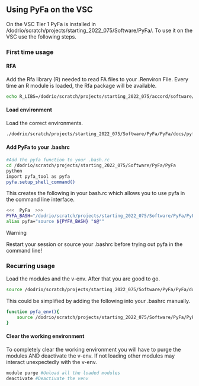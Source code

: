 ## Using PyFa on the VSC

On the VSC Tier 1 PyFa is installed in /dodrio/scratch/projects/starting_2022_075/Software/PyFa/.
To use it on the VSC use the following steps.

### First time usage
#### RFA
Add the Rfa library (R) needed to read FA files to your .Renviron File. Every time an R module is loaded, the Rfa package will be available.
```bash
echo R_LIBS=/dodrio/scratch/projects/starting_2022_075/accord/software/R-libs >> ~/.Renviron
```
#### Load environment
Load the correct environments.
```bash
./dodrio/scratch/projects/starting_2022_075/Software/PyFa/PyFa/docs/pyfa_on_vsc_setup.sh
```
#### Add PyFa to your .bashrc
```bash
#Add the pyfa function to your .bash.rc
cd /dodrio/scratch/projects/starting_2022_075/Software/PyFa/PyFa
python
import pyfa_tool as pyfa
pyfa.setup_shell_command()
```

This creates the following in your bash.rc which allows you to use pyfa in the command line interface.
```bash
<<<  PyFa  >>>
PYFA_BASH="/dodrio/scratch/projects/starting_2022_075/Software/PyFa/PyFa/pyfa_tool/bash_executor.sh"
alias pyfa="source ${PYFA_BASH} "$@""

```
> [!WARNING] 
> Restart your session or source your .bashrc before trying out pyfa in the command line!

### Recurring usage
Load the modules and the v-env. After that you are good to go.
```bash
source /dodrio/scratch/projects/starting_2022_075/Software/PyFa/PyFa/docs/pyfa_on_vsc_setup.sh
```

This could be simplified by adding the following into your .bashrc manually.
```bash
function pyfa_env(){
    source /dodrio/scratch/projects/starting_2022_075/Software/PyFa/PyFa/docs/pyfa_on_vsc_setup.sh	
}
```
#### Clear the working environment
To completely clear the working environment you will have to purge the modules AND deactivate the v-env. If not loading other modules may interact unexpectedly with the v-env.
```bash
module purge #Unload all the loaded modules
deactivate #Deactivate the venv
```